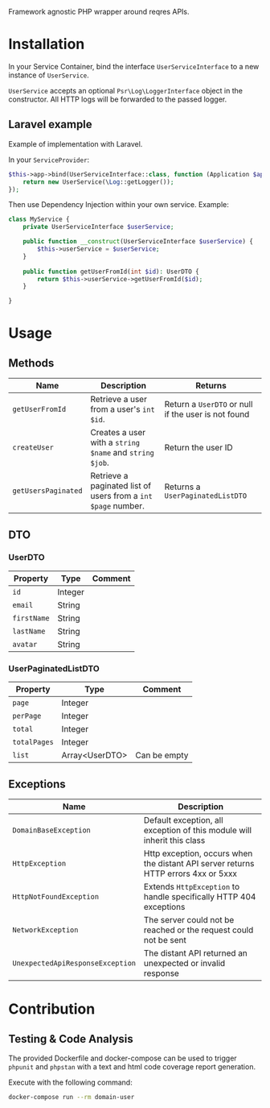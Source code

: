 Framework agnostic PHP wrapper around reqres APIs.

# Installation

In your Service Container, bind the interface `UserServiceInterface` to a new instance of `UserService`.

`UserService` accepts an optional `Psr\Log\LoggerInterface` object in the constructor. All HTTP logs will be forwarded
to the passed logger.

## Laravel example

Example of implementation with Laravel.

In your `ServiceProvider`:

```php
$this->app->bind(UserServiceInterface::class, function (Application $app) {
    return new UserService(\Log::getLogger());
});
```

Then use Dependency Injection within your own service.
Example:

```php
class MyService {
    private UserServiceInterface $userService;

    public function __construct(UserServiceInterface $userService) {
        $this->userService = $userService;
    }
    
    public function getUserFromId(int $id): UserDTO {
        return $this->userService->getUserFromId($id);
    }

}
```

# Usage

## Methods

| Name                | Description                                                   | Returns                                           |
|---------------------|---------------------------------------------------------------|---------------------------------------------------|
| `getUserFromId`     | Retrieve a user from a user's `int $id`.                      | Return a `UserDTO` or null if the user is not found |
| `createUser`        | Creates a user with a `string $name` and `string $job`.       | Return the user ID                                |
| `getUsersPaginated` | Retrieve a paginated list of users from a `int $page` number. | Returns a `UserPaginatedListDTO`                        |

## DTO

### UserDTO

| Property    | Type    | Comment |
|-------------|---------|---------|
| `id`        | Integer |         |
| `email`     | String  |         |
| `firstName` | String  |         |
| `lastName`  | String  |         |
| `avatar`    | String  |         |

### UserPaginatedListDTO

| Property     | Type             | Comment      |
|--------------|------------------|--------------|
| `page`       | Integer          |              |
| `perPage`    | Integer          |              |
| `total`      | Integer          |              |
| `totalPages` | Integer          |              |
| `list`       | Array\<UserDTO\> | Can be empty |

## Exceptions

| Name                             | Description                                                                          |
|----------------------------------|--------------------------------------------------------------------------------------|
| `DomainBaseException`            | Default exception, all exception of this module will inherit this class        |
| `HttpException`                  | Http exception, occurs when the distant API server returns HTTP errors 4xx or 5xxx |
| `HttpNotFoundException`          | Extends `HttpException` to handle specifically HTTP 404 exceptions                   |
| `NetworkException`               | The server could not be reached or the request could not be sent                     |
| `UnexpectedApiResponseException` | The distant API returned an unexpected or invalid response                           |

# Contribution

## Testing & Code Analysis

The provided Dockerfile and docker-compose can be used to trigger `phpunit` and `phpstan` with a text and html code
coverage report generation.

Execute with the following command:

``` bash
docker-compose run --rm domain-user
```
